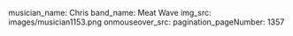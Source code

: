 musician_name: Chris
band_name: Meat Wave
img_src: images/musician1153.png
onmouseover_src: 
pagination_pageNumber: 1357